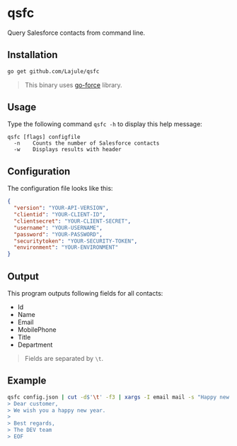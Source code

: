 # qsfc

Query Salesforce contacts from command line.

## Installation

```sh
go get github.com/Lajule/qsfc
```

> This binary uses [go-force][1] library.

## Usage

Type the following command `qsfc -h` to display this help message:

```
qsfc [flags] configfile
  -n	Counts the number of Salesforce contacts
  -w	Displays results with header
```

## Configuration

The configuration file looks like this:

```json
{
  "version": "YOUR-API-VERSION",
  "clientid": "YOUR-CLIENT-ID",
  "clientsecret": "YOUR-CLIENT-SECRET",
  "username": "YOUR-USERNAME",
  "password": "YOUR-PASSWORD",
  "securitytoken": "YOUR-SECURITY-TOKEN",
  "environment": "YOUR-ENVIRONMENT"
}
```

## Output

This program outputs following fields for all contacts:

* Id
* Name
* Email
* MobilePhone
* Title
* Department

> Fields are separated by `\t`.

## Example

```sh
qsfc config.json | cut -d$'\t' -f3 | xargs -I email mail -s "Happy new year" email <<EOF
> Dear customer,
> We wish you a happy new year.
>
> Best regards,
> The DEV team
> EOF
```

[1]: https://github.com/nimajalali/go-force "go-force"
